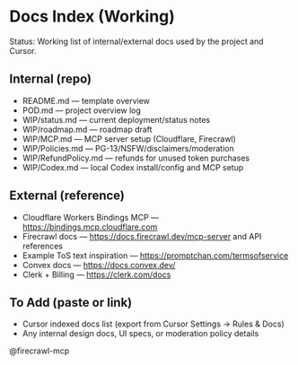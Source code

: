 # Docs Index (Working)

Status: Working list of internal/external docs used by the project and Cursor.

## Internal (repo)
- README.md — template overview
- POD.md — project overview log
- WIP/status.md — current deployment/status notes
- WIP/roadmap.md — roadmap draft
- WIP/MCP.md — MCP server setup (Cloudflare, Firecrawl)
- WIP/Policies.md — PG-13/NSFW/disclaimers/moderation
- WIP/RefundPolicy.md — refunds for unused token purchases
 - WIP/Codex.md — local Codex install/config and MCP setup

## External (reference)
- Cloudflare Workers Bindings MCP — https://bindings.mcp.cloudflare.com
- Firecrawl docs — https://docs.firecrawl.dev/mcp-server and API references
- Example ToS text inspiration — https://promptchan.com/termsofservice
- Convex docs — https://docs.convex.dev/
- Clerk + Billing — https://clerk.com/docs

## To Add (paste or link)
- Cursor indexed docs list (export from Cursor Settings → Rules & Docs)
- Any internal design docs, UI specs, or moderation policy details

@firecrawl-mcp
